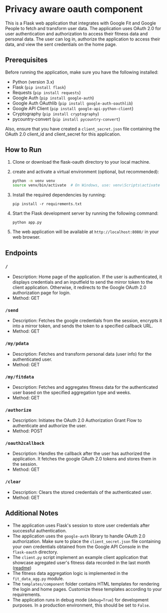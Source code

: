 # Privacy aware oauth component

This is a Flask web application that integrates with Google Fit and Google People to fetch and transform user data. The application uses OAuth 2.0 for user authentication and authorization to access their fitness data and personal data. The user can log in, authorize the application to access their  data, and view the sent credentials on the home page.

## Prerequisites

Before running the application, make sure you have the following installed:

- Python (version 3.x)
- Flask (`pip install flask`)
- Requests (`pip install requests`)
- Google Auth (`pip install google-auth`)
- Google Auth OAuthlib (`pip install google-auth-oauthlib`)
- Google API Client (`pip install google-api-python-client`)
- Cryptography (`pip install cryptography`)
- pycountry-convert (`pip install pycountry-convert`)

Also, ensure that you have created a `client_secret.json` file containing the OAuth 2.0 client_id and client_secret for this application.

## How to Run

1. Clone or download the flask-oauth directory to your local machine.
2. create and activate a virtual environment (optional, but recommended):
   ```bash
   python -m venv venv
   source venv/bin/activate  # On Windows, use: venv\Scripts\activate
   ```
   
3. Install the required dependencies by running:
   ```
   pip install -r requirements.txt
   ```

4. Start the Flask development server by running the following command:
   ```
   python app.py
   ```

5. The web application will be available at `http://localhost:8080/` in your web browser.

## Endpoints

### `/`

- Description: Home page of the application. If the user is authenticated, it displays credentials and an inputfield to send the mirror token to the client application. Otherwise, it redirects to the Google OAuth 2.0 authorization page for login.
- Method: GET

### `/send`

- Description: Fetches the google credentials from the session, encrypts it into a mirror token, and sends the token to a specified callback URL.
- Method: GET

### `/my/pdata`

- Description: Fetches and transform personal data (user info) for the authenticated user.
- Method: GET

### `/my/fitdata`

- Description: Fetches and aggregates fitness data for the authenticated user based on the specified aggregation type and weeks.
- Method: GET

### `/authorize`

- Description: Initiates the OAuth 2.0 Authorization Grant Flow to authenticate and authorize the user.
- Method: POST

### `/oauth2callback`

- Description: Handles the callback after the user has authorized the application. It fetches the google OAuth 2.0 tokens and stores them in the session.
- Method: GET

### `/clear`

- Description: Clears the stored credentials of the authenticated user.
- Method: GET

## Additional Notes

- The application uses Flask's session to store user credentials after successful authentication.
- The application uses the `google-auth` library to handle OAuth 2.0 authorization. Make sure to place the `client_secret.json` file containing your own credentials obtained from the Google API Console in the `flask-oauth` directory.
- The `client.py` script implement an example client application that showcase agregated user's fitness data recorded in the last month ([readme](CLIENT.md))
- The fitness data aggregation logic is implemented in the `fit_data_agg.py` module.
- The `templates/component` folder contains HTML templates for rendering the login and home pages. Customize these templates according to your requirements.
- The application runs in debug mode (`debug=True`) for development purposes. In a production environment, this should be set to `False`.
